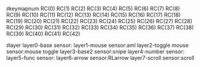 ♯keymapnum
RC(0)  RC(1)  RC(2)  RC(3)  RC(4)                     RC(5) RC(6)  RC(7)  RC(8)  RC(9)
RC(10) RC(11) RC(12) RC(13) RC(14) RC(15)     RC(16) RC(17) RC(18) RC(19) RC(20) RC(21)
RC(22) RC(23) RC(24) RC(25) RC(26) RC(27)     RC(28) RC(29) RC(30) RC(31) RC(32) RC(33)
RC(34) RC(35) RC(36) RC(37) RC(38) RC(39)     RC(40) RC(41)                      RC(42)  

♯layer
layer0-base sensor:
layer1-mouse sensor:aml
layer2-toggle mouse sensor:mouse toggle
layer3-base2 sensor:snipe
layer4-number sensor:
layer5-func sensor:
layer6-arrow sensor:RLarrow
layer7-scroll sensor:scroll
